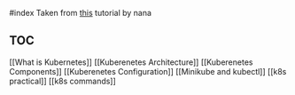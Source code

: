 #index
Taken from [this](https://www.youtube.com/watch?v=s_o8dwzRlu4) tutorial by nana

## TOC

[[What is Kubernetes]]
[[Kuberenetes Architecture]]
[[Kuberenetes Components]]
[[Kuberenetes  Configuration]]
[[Minikube and kubectl]]
[[k8s practical]]
[[k8s commands]]
